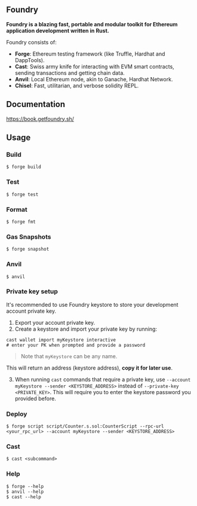 ## Foundry

**Foundry is a blazing fast, portable and modular toolkit for Ethereum application development written in Rust.**

Foundry consists of:

-   **Forge**: Ethereum testing framework (like Truffle, Hardhat and DappTools).
-   **Cast**: Swiss army knife for interacting with EVM smart contracts, sending transactions and getting chain data.
-   **Anvil**: Local Ethereum node, akin to Ganache, Hardhat Network.
-   **Chisel**: Fast, utilitarian, and verbose solidity REPL.

## Documentation

https://book.getfoundry.sh/

## Usage

### Build

```shell
$ forge build
```

### Test

```shell
$ forge test
```

### Format

```shell
$ forge fmt
```

### Gas Snapshots

```shell
$ forge snapshot
```

### Anvil

```shell
$ anvil
```

### Private key setup

It's recommended to use Foundry keystore to store your development account private key.

1. Export your account private key.
2. Create a keystore and import your private key by running:

```shell
cast wallet import myKeystore interactive
# enter your PK when prompted and provide a password
```

> Note that `myKeystore` can be any name.

This will return an address (keystore address), **copy it for later use**.

3. When running `cast` commands that require a private key, use `--account myKeystore --sender <KEYSTORE_ADDRESS>` instead of `--private-key <PRIVATE_KEY>`. This will require you to enter the keystore password you provided before.

### Deploy

```shell
$ forge script script/Counter.s.sol:CounterScript --rpc-url <your_rpc_url> --account myKeystore --sender <KEYSTORE_ADDRESS>
```

### Cast

```shell
$ cast <subcommand>
```

### Help

```shell
$ forge --help
$ anvil --help
$ cast --help
```
